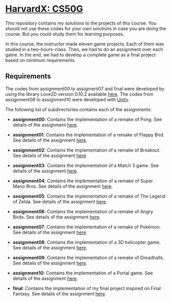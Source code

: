 # [HarvardX: CS50G](https://www.edx.org/course/cs50s-introduction-to-game-development)

This repository contains my solutions to the projects of this course.
You should not use these codes for your own solutions in case you are doing
the course. But you could study them for learning purposes.

In this course, the instructor made eleven game projects. Each of them was studied
in a two-hours-class. Then, we had to do an assignment over each game. In the end,
we had to develop a complete game as a final project based on minimum requirements.

## Requirements

The codes from assignment00 to assigment07 and final were developed by using
the library Love2D version 0.10.2 available
[here](https://github.com/love2d/love/releases). The codes from assignment08 to
assignment10 were developed with [Unity](https://unity.com/).

The following list of subdirectories contains each of the assignments:

- **assignment00**: Contains the implementation of a remake of Pong. See details
  of the assignment [here](assignment00/README.md).

- **assignment01**: Contains the implementation of a remake of Flappy Bird. See details
  of the assignment [here](assignment01/README.md).

- **assignment02**: Contains the implementation of a remake of Breakout. See details
  of the assignment [here](assignment02/README.md).

- **assignment03**: Contains the implementation of a Match 3 game. See details
  of the assignment [here](assignment03/README.md).

- **assignment04**: Contains the implementation of a remake of Super Mario Bros. See details
  of the assignment [here](assignment04/README.md).

- **assignment05**: Contains the implementation of a remake of The Legend of Zelda. See details
  of the assignment [here](assignment05/README.md).

- **assignment06**: Contains the implementation of a remake of Angry Birds. See details
  of the assignment [here](assignment06/README.md).

- **assignment07**: Contains the implementation of a remake of Pokémon. See details
  of the assignment [here](assignment07/README.md).

- **assignment08**: Contains the implementation of a 3D helicopter game. See details
  of the assignment [here](assignment08/README.md).

- **assignment09**: Contains the implementation of a remake of Dreadhalls. See details
  of the assignment [here](assignment09/README.md).

- **assignment10**: Contains the implementation of a Portal game. See details
  of the assignment [here](assignment10/README.md).

- **final**: Contains the implementation of my final project inspired on Final Fantasy. See details
  of the assignment [here](final/README.md).
